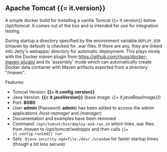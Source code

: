 ## Apache Tomcat {{= it.version}}

A simple docker build for installing a vanilla Tomcat {{= it.version}} below
*/opt/tomcat*. It comes out of the box and is intended for use for
integration testing.

During startup a directory specified by the environment variable `DEPLOY_DIR` 
(/maven by default) is checked for .war files. If there 
are any, they are linked into Jetty's webapps/ directory for automatic
deployment. This plays nicely with the Docker maven plugin from 
https://github.com/rhuss/docker-maven-plugin/ and its 'assembly' mode which
can automatically create Docker data container with Maven artifacts
exported from a directory "/maven".

Features:

* Tomcat Version: **{{= it.config.version}}**
* Java Version: **{{= it.javaVersion}}** (base image: *{{= it.javaBaseImage}}*)
* Port: **8080**
* User **admin** (Password: **admin**) has been added to access the admin
  applications */host-manager* and */manager*)
* Documentation and examples have been removed
* Command: `/opt/tomcat/bin/deploy-and-run.sh` which links .war files from */maven* to 
  */opt/tomcat/webapps* and then calls `{{= it.config.runCmd}} run`
* Sets `-Djava.security.egd=file:/dev/./urandom` for faster startup times
  (though a bit less secure)
  